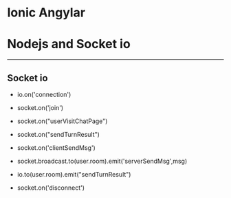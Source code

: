 # Ionic Angylar
# Nodejs and Socket io

-------------------------------------------------------------------------------------------------
 
 ## Socket io

 * io.on('connection')
 * socket.on('join')
 * socket.on("userVisitChatPage")
 * socket.on("sendTurnResult")
 * socket.on('clientSendMsg')
 
 *  socket.broadcast.to(user.room).emit('serverSendMsg',msg) 
 *  io.to(user.room).emit("sendTurnResult")
 *  socket.on('disconnect')






